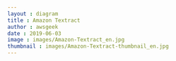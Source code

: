 ```yaml
---
layout : diagram
title : Amazon Textract
author : awsgeek
date : 2019-06-03
image : images/Amazon-Textract_en.jpg
thumbnail : images/Amazon-Textract-thumbnail_en.jpg
---
```

